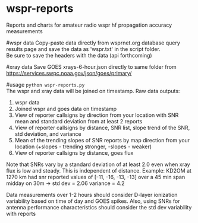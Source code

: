 # wspr-reports
Reports and charts for amateur radio wspr hf propagation accuracy measurements

#wspr data
Copy-paste data directly from wsprnet.org database query results page and save the data as 'wspr.txt' in the script folder.  
Be sure to save the headers with the data (api forthcoming)  

#xray data
Save GOES xrays-6-hour.json directly to same folder from https://services.swpc.noaa.gov/json/goes/primary/  

#usage
`python wspr-reports.py`  
The wspr and xray data will be joined on timestamp. Raw data outputs:
1. wspr data
2. Joined wspr and goes data on timestamp
3. View of reporter callsigns by direction from your location with SNR mean and standard deviation from at least 2 reports
4. View of reporter callsigns by distance, SNR list, slope trend of the SNR, std deviation, and variance
5. Mean of the trending slopes of SNR reports by map direction from your location (+slopes - trending stronger, -slopes - weaker)
6. View of reporter callsigns by distance, goes flux

Note that SNRs vary by a standard deviation of at least 2.0 even when xray flux is low and steady. This is independent of distance. Example: 
KD2OM at 1270 km had snr reported values of [-11, -16, -13, -13] over a 45 min span midday on 30m -> std dev = 2.06  variance = 4.2 

Data measurements over 1-2 hours should consider D-layer ionization variability based on time of day and GOES spikes. Also, using SNRs for antenna performance characteristics should consider the std dev variability with reports


